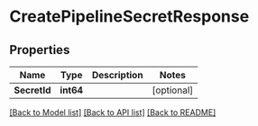 # CreatePipelineSecretResponse

## Properties

Name | Type | Description | Notes
------------ | ------------- | ------------- | -------------
**SecretId** | **int64** |  | [optional] 

[[Back to Model list]](../README.md#documentation-for-models) [[Back to API list]](../README.md#documentation-for-api-endpoints) [[Back to README]](../README.md)


